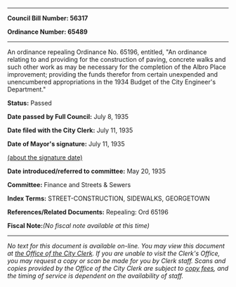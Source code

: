 

********

**Council Bill Number: 56317**
   
**Ordinance Number: 65489**
********

 An ordinance repealing Ordinance No. 65196, entitled, "An ordinance relating to and providing for the construction of paving, concrete walks and such other work as may be necessary for the completion of the Albro Place improvement; providing the funds therefor from certain unexpended and unencumbered appropriations in the 1934 Budget of the City Engineer's Department."

**Status:** Passed
   
**Date passed by Full Council:** July 8, 1935
   
**Date filed with the City Clerk:** July 11, 1935
   
**Date of Mayor's signature:** July 11, 1935
   
[(about the signature date)](/~public/approvaldate.htm)
   
   
   
**Date introduced/referred to committee:** May 20, 1935
   
**Committee:** Finance and Streets & Sewers
   
   
**Index Terms:** STREET-CONSTRUCTION, SIDEWALKS, GEORGETOWN

**References/Related Documents:** Repealing: Ord 65196

**Fiscal Note:**_(No fiscal note available at this time)_
********

_No text for this document is available on-line. You may view this document at [the Office of the City Clerk](http://www.seattle.gov/leg/clerk/contactUs.htm). If you are unable to visit the Clerk's Office, you may request a copy or scan be made for you by Clerk staff. Scans and copies provided by the Office of the City Clerk are subject to [copy fees](http://clerk.seattle.gov/~public/clerkfees.htm), and the timing of service is dependent on the availability of staff._

